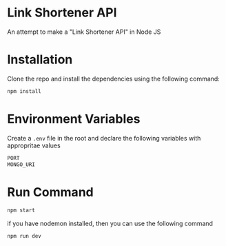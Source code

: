 # Link Shortener API
An attempt to make a "Link Shortener API" in Node JS

# Installation
Clone the repo and install the dependencies using the following command:

```bash
npm install
```

# Environment Variables 
Create a `.env` file in the root and declare the following variables with appropritae values

```bash
PORT
MONGO_URI
```

# Run Command 
```bash
npm start
```

if you have nodemon installed, then you can use the following command 
```bash
npm run dev
```


